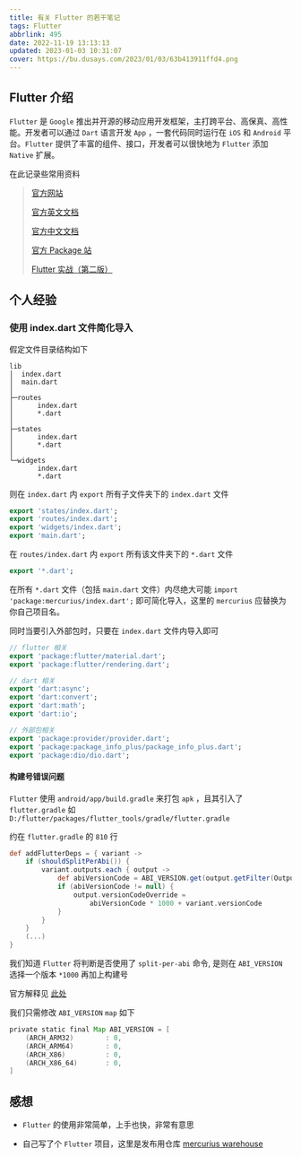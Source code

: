 ```yaml
---
title: 有关 Flutter 的若干笔记
tags: Flutter
abbrlink: 495
date: 2022-11-19 13:13:13
updated: 2023-01-03 10:31:07
cover: https://bu.dusays.com/2023/01/03/63b413911ffd4.png
---
```


## Flutter 介绍

`Flutter` 是 `Google` 推出并开源的移动应用开发框架，主打跨平台、高保真、高性能。开发者可以通过 `Dart` 语言开发 `App` ，一套代码同时运行在 `iOS` 和 `Android` 平台。`Flutter` 提供了丰富的组件、接口，开发者可以很快地为 `Flutter` 添加 `Native` 扩展。

在此记录些常用资料

> [官方网站](https://flutter.dev/)
>
> [官方英文文档](https://docs.flutter.dev/)
>
> [官方中文文档](https://flutter.cn/docs)
>
> [官方 Package 站](https://pub.dev/)
>
> [Flutter 实战（第二版）](https://book.flutterchina.club/)

## 个人经验

### 使用 index.dart 文件简化导入

假定文件目录结构如下

```plaintext
lib
│  index.dart
│  main.dart
│
├─routes
│      index.dart
│      *.dart
│
├─states
│      index.dart
│      *.dart
│
└─widgets
       index.dart
       *.dart
```

则在 `index.dart` 内 `export` 所有子文件夹下的 `index.dart` 文件

```dart
export 'states/index.dart';
export 'routes/index.dart';
export 'widgets/index.dart';
export 'main.dart';
```

在 `routes/index.dart` 内 `export` 所有该文件夹下的 `*.dart` 文件

```dart
export '*.dart';
```

在所有 `*.dart` 文件（包括 `main.dart` 文件）内尽绝大可能 `import 'package:mercurius/index.dart';` 即可简化导入，这里的 `mercurius` 应替换为你自己项目名。

同时当要引入外部包时，只要在 `index.dart` 文件内导入即可

```dart
// flutter 相关
export 'package:flutter/material.dart';
export 'package:flutter/rendering.dart';

// dart 相关
export 'dart:async';
export 'dart:convert';
export 'dart:math';
export 'dart:io';

// 外部包相关
export 'package:provider/provider.dart';
export 'package:package_info_plus/package_info_plus.dart';
export 'package:dio/dio.dart';
```

#### 构建号错误问题

`Flutter` 使用 `android/app/build.gradle` 来打包 `apk` ，且其引入了 `flutter.gradle` 如 `D:/flutter/packages/flutter_tools/gradle/flutter.gradle`

约在 `flutter.gradle` 的 `810` 行

```gradle
def addFlutterDeps = { variant ->
    if (shouldSplitPerAbi()) {
        variant.outputs.each { output ->
            def abiVersionCode = ABI_VERSION.get(output.getFilter(OutputFile.ABI))
            if (abiVersionCode != null) {
                output.versionCodeOverride =
                    abiVersionCode * 1000 + variant.versionCode
            }
        }
    }
    (...)
}
```

我们知道 `Flutter` 将判断是否使用了 `split-per-abi` 命令, 是则在 `ABI_VERSION` 选择一个版本 `*1000` 再加上构建号

官方解释见 [此处](https://developer.android.com/studio/build/configure-apk-splits)

我们只需修改 `ABI_VERSION` `map` 如下

```gradle
private static final Map ABI_VERSION = [
    (ARCH_ARM32)        : 0,
    (ARCH_ARM64)        : 0,
    (ARCH_X86)          : 0,
    (ARCH_X86_64)       : 0,
]
```

## 感想

- `Flutter` 的使用非常简单，上手也快，非常有意思

- 自己写了个 `Flutter` 项目，这里是发布用仓库 [mercurius warehouse](https://github.com/Cierra-Runis/mercurius_warehouse)
